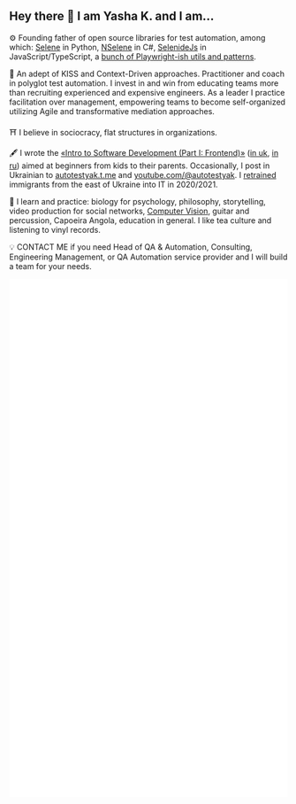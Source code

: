 ## Hey there 👋 I am Yasha K. and I am...

⚙️ Founding father of open source libraries for test automation, among which: [Selene][selene] in Python, [NSelene][nselene] in C#, [SelenideJs][selenidejs] in JavaScript/TypeScript, a [bunch of Playwright-ish utils and patterns][playwright-template].

📿 An adept of KISS and Context-Driven approaches. Practitioner and coach in polyglot test automation. I invest in and win from educating teams more than recruiting experienced and expensive engineers. As a leader I practice facilitation over management, empowering teams to become self-organized utilizing Agile and transformative mediation approaches.

⛩️ I believe in sociocracy, flat structures in organizations.

🖋️ I wrote the [«Intro to Software Development (Part I: Frontend)»][intro-to-sd-en] ([in uk][intro-to-sd-uk], [in ru][intro-to-sd-ru]) aimed at beginners from kids to their parents. Occasionally, I post in Ukrainian to [autotestyak.t.me](https://autotestyak.t.me) and [youtube.com/@autotestyak](https://www.youtube.com/@autotestyak). I [retrained][retrained-into-it] immigrants from the east of Ukraine into IT in 2020/2021.

🎼 I learn and practice: biology for psychology, philosophy, storytelling, video production for social networks, [Computer Vision][learncv], guitar and percussion, Capoeira Angola, education in general. I like tea culture and listening to vinyl records.

💡 CONTACT ME if you need Head of QA & Automation, Consulting, Engineering Management, or QA Automation service provider and I will build a team for your needs.

![Metrics](/github-metrics.svg)

<!--
Here are some educational materials in Test Automation I wrote with my team:
- TBD


-->

<!-- References -->
[selene]: https://github.com/yashaka/selene
[nselene]: https://github.com/yashaka/nselene
[learncv]: https://github.com/yashaka/learncv
[selenidejs]: https://github.com/KnowledgeExpert/selenidejs?tab=readme-ov-file#history--contributors
[playwright-template]: https://github.com/automician/app-manager-with-steps-demo-playwright-js/
[intro-to-sd-en]: https://leanpub.com/intro-to-software-development
[intro-to-sd-uk]: https://leanpub.com/intro-to-software-development-uk
[intro-to-sd-ru]: https://leanpub.com/intro-to-software-development-ru
[retrained-into-it]: https://tinyurl.com/retrained-into-it

